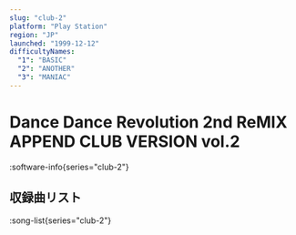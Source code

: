 ```yaml
---
slug: "club-2"
platform: "Play Station"
region: "JP"
launched: "1999-12-12"
difficultyNames:
  "1": "BASIC"
  "2": "ANOTHER"
  "3": "MANIAC"
---
```


# Dance Dance Revolution 2nd ReMIX APPEND CLUB VERSION vol.2

:software-info{series="club-2"}

## 収録曲リスト

:song-list{series="club-2"}
